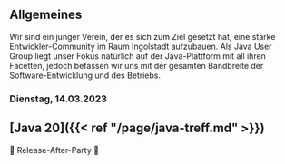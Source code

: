 ## Allgemeines

Wir sind ein junger Verein, der es sich zum Ziel gesetzt hat, eine starke Entwickler-Community im Raum Ingolstadt aufzubauen.
Als Java User Group liegt unser Fokus natürlich auf der Java-Plattform mit all ihren Facetten, jedoch befassen wir uns mit der gesamten Bandbreite der Software-Entwicklung und des Betriebs.

### Dienstag, 14.03.2023

## [Java 20]({{< ref "/page/java-treff.md" >}})

🎊 Release-After-Party 🍻
